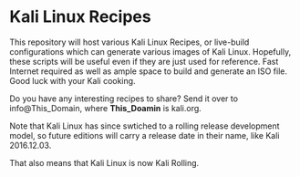 Kali Linux Recipes
==================

This repository will host various Kali Linux Recipes, or live-build configurations which can generate various images of Kali Linux.
Hopefully, these scripts will be useful even if they are just used for reference. Fast Internet required as well as ample space to 
build and generate an ISO file. Good luck with your Kali cooking. 

Do you have any interesting recipes to share? Send it over to info@This_Domain, where **This_Doamin** is kali.org.

Note that Kali Linux has since swtiched to a rolling release development model, so future editions will carry a release date in their
name, like Kali 2016.12.03.

That also means that Kali Linux is now Kali Rolling. 

